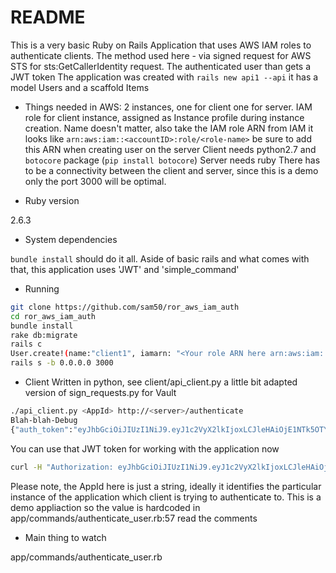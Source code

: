 # README

This is a very basic Ruby on Rails Application that uses AWS IAM roles to authenticate clients.
The method used here - via signed request for AWS STS for sts:GetCallerIdentity request. The authenticated user than gets a JWT token
The application was created  with `rails new api1 --api` it has a model Users and a scaffold Items 


* Things needed in AWS:
2 instances, one for client one for server.
IAM role for client instance, assigned as Instance profile during instance creation. Name doesn't matter, also take the IAM role ARN from IAM it looks like `arn:aws:iam::<accountID>:role/<role-name>` be sure to add this ARN when creating user on the server
Client needs python2.7 and `botocore` package (`pip install botocore`)
Server needs ruby 
There has to be a connectivity between the client and server, since this is a demo only  the port 3000 will be optimal.

* Ruby version

2.6.3

* System dependencies

`bundle install`
should do it all. Aside of basic rails and what comes with that, this application uses 'JWT' and 'simple_command'

* Running

```bash
git clone https://github.com/sam50/ror_aws_iam_auth
cd ror_aws_iam_auth
bundle install
rake db:migrate
rails c
User.create!(name:"client1", iamarn: "<Your role ARN here arn:aws:iam::xxxx:role/role-name")
rails s -b 0.0.0.0 3000

```

* Client
Written in python, see client/api_client.py a little bit adapted version of sign_requests.py for Vault

```bash
./api_client.py <AppId> http://<server>/authenticate
Blah-blah-Debug
{"auth_token":"eyJhbGciOiJIUzI1NiJ9.eyJ1c2VyX2lkIjoxLCJleHAiOjE1NTk5OTYyMjZ9.H9zjYGAIUwBZY5Kb3KlF9eegTph9GmBBbLNrki1450U"}

```
You can use that JWT token for working with the application  now


```bash
curl -H "Authorization: eyJhbGciOiJIUzI1NiJ9.eyJ1c2VyX2lkIjoxLCJleHAiOjE1NTk5OTYyMjZ9.H9zjYGAIUwBZY5Kb3KlF9eegTph9GmBBbLNrki1450U"  http://<server>/items
```


Please note,  the AppId here is just a string, ideally it identifies the particular instance of the application which client is trying to authenticate to. This is a demo appliaction so the value is hardcoded in app/commands/authenticate_user.rb:57 read the comments

* Main thing to watch

app/commands/authenticate_user.rb
